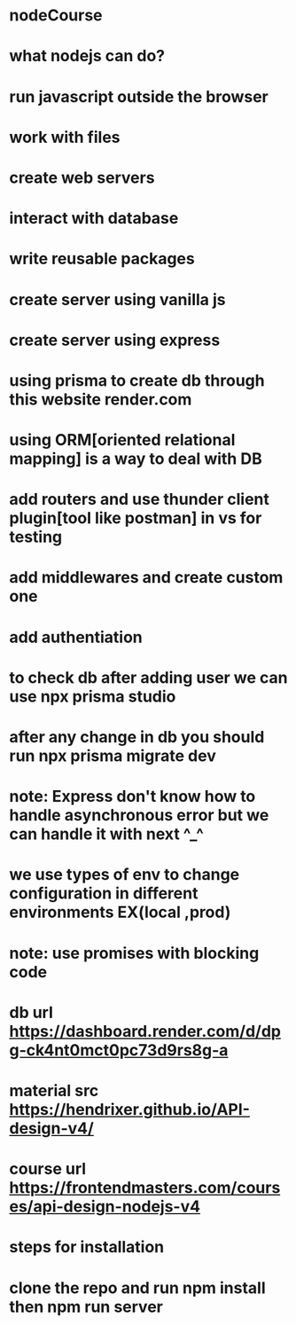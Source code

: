 # nodeCourse
# what nodejs can do?
# run javascript outside the browser
# work with files
# create web servers
# interact with database
# write reusable packages
# create server using vanilla js
# create server using express
# using prisma to create db through this website render.com
# using ORM[oriented relational mapping] is a way to deal with DB
# add routers and use thunder client plugin[tool like postman] in vs for testing
# add middlewares and create custom one
# add authentiation
# to check db after adding user we can use npx prisma studio
# after any change in db you should run npx prisma migrate dev
# note: Express don't know how to handle asynchronous error but we can handle it with next ^_^
# we use types of env to change configuration in different environments EX(local ,prod)
# note: use promises with blocking code


# db url https://dashboard.render.com/d/dpg-ck4nt0mct0pc73d9rs8g-a
# material src https://hendrixer.github.io/API-design-v4/
# course url https://frontendmasters.com/courses/api-design-nodejs-v4


# steps for installation
# clone the repo and run npm install then npm run server